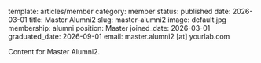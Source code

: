 template: articles/member
category: member
status: published
date: 2026-03-01
title: Master Alumni2
slug: master-alumni2
image: default.jpg
membership: alumni
position: Master
joined_date: 2026-03-01
graduated_date: 2026-09-01
email: master.alumni2 [at] yourlab.com

Content for Master Alumni2.
